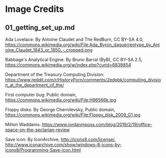 # Image Credits

## 01_getting_set_up.md

Ada Lovelace: By Antoine Claudet and The RedBurn, CC BY-SA 4.0, https://commons.wikimedia.org/wiki/File:Ada_Byron_daguerreotype_by_Antoine_Claudet_1843_or_1850_-_cropped.png

Babbage's Analytical Engine: By Bruno Barral (ByB), CC BY-SA 2.5, https://commons.wikimedia.org/w/index.php?curid=6839854

Department of the Treasury Computing Division: https://www.reddit.com/r/HistoryPorn/comments/2edpbk/computing_division_at_the_department_of_the/

First computer bug: Public domain, https://commons.wikimedia.org/wiki/File:H96566k.jpg

Floppy disks: By George Chernilevsky, Public domain, https://commons.wikimedia.org/wiki/File:Floppy_disk_2009_G1.jpg

Milton Waddams: https://www.jordanmposs.com/blog/2019/2/19/office-space-on-the-sectarian-review

Save icon: By IconArchive, http://icons8.com/license/, http://www.iconarchive.com/show/windows-8-icons-by-icons8/Programming-Save-icon.html